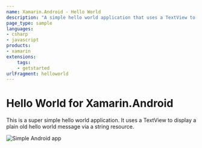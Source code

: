 ```yaml
---
name: Xamarin.Android - Hello World
description: "A simple hello world application that uses a TextView to display a 'hello world' message via a string resource (get started)"
page_type: sample
languages:
- csharp
- javascript
products:
- xamarin
extensions:
    tags:
    - getstarted
urlFragment: helloworld
---
```

# Hello World for Xamarin.Android

This is a super simple hello world application. It uses a TextView to
display a plain old hello world message via a string resource.

![Simple Android app](Screenshot/HelloWorld.png)
